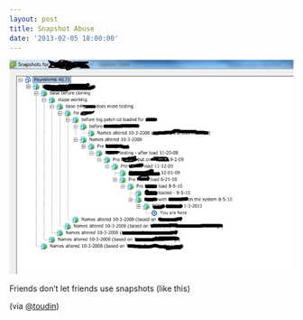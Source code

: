 ```yaml
---
layout: post
title: Snapshot Abuse
date: '2013-02-05 18:00:00'
---
```


![](/content/images/2014/12/snapshot_abuse.png)

Friends don’t let friends use snapshots (like this)

(via [@toudin](http://twitter.com/toudin))
